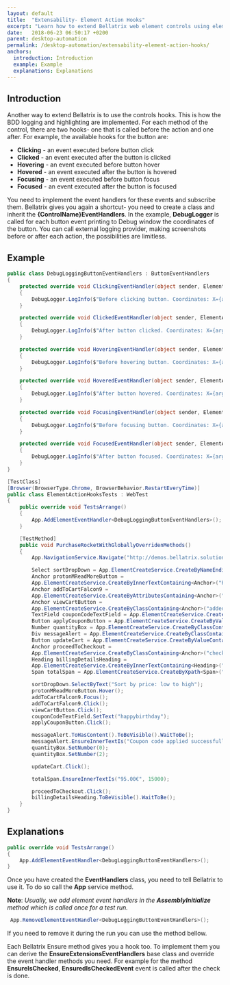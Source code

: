 ```yaml
---
layout: default
title:  "Extensability- Element Action Hooks"
excerpt: "Learn how to extend Bellatrix web element controls using element action hooks."
date:   2018-06-23 06:50:17 +0200
parent: desktop-automation
permalink: /desktop-automation/extensability-element-action-hooks/
anchors:
  introduction: Introduction
  example: Example
  explanations: Explanations
---
```

Introduction
------------
Another way to extend Bellatrix is to use the controls hooks. This is how the BDD logging and highlighting are implemented. For each method of the control, there are two hooks- one that is called before the action and one after. For example, the available hooks for the button are:
- **Clicking** - an event executed before button click
- **Clicked** - an event executed after the button is clicked
- **Hovering** - an event executed before button hover
- **Hovered** - an event executed after the button is hovered
- **Focusing** - an event executed before button focus
- **Focused** - an event executed after the button is focused

You need to implement the event handlers for these events and subscribe them. Bellatrix gives you again a shortcut- you need to create a class and inherit the **{ControlName}EventHandlers**.
In the example, **DebugLogger** is called for each button event printing to Debug window the coordinates of the button. You can call external logging provider, making screenshots before or after each action, the possibilities are limitless.

Example
-------
```csharp
public class DebugLoggingButtonEventHandlers : ButtonEventHandlers
{
    protected override void ClickingEventHandler(object sender, ElementActionEventArgs arg)
    {
        DebugLogger.LogInfo($"Before clicking button. Coordinates: X={arg.Element.WrappedElement.Location.X} Y={arg.Element.WrappedElement.Location.Y}");
    }

    protected override void ClickedEventHandler(object sender, ElementActionEventArgs arg)
    {
        DebugLogger.LogInfo($"After button clicked. Coordinates: X={arg.Element.WrappedElement.Location.X} Y={arg.Element.WrappedElement.Location.Y}");
    }

    protected override void HoveringEventHandler(object sender, ElementActionEventArgs arg)
    {
        DebugLogger.LogInfo($"Before hovering button. Coordinates: X={arg.Element.WrappedElement.Location.X} Y={arg.Element.WrappedElement.Location.Y}");
    }

    protected override void HoveredEventHandler(object sender, ElementActionEventArgs arg)
    {
        DebugLogger.LogInfo($"After button hovered. Coordinates: X={arg.Element.WrappedElement.Location.X} Y={arg.Element.WrappedElement.Location.Y}");
    }

    protected override void FocusingEventHandler(object sender, ElementActionEventArgs arg)
    {
        DebugLogger.LogInfo($"Before focusing button. Coordinates: X={arg.Element.WrappedElement.Location.X} Y={arg.Element.WrappedElement.Location.Y}");
    }

    protected override void FocusedEventHandler(object sender, ElementActionEventArgs arg)
    {
        DebugLogger.LogInfo($"After button focused. Coordinates: X={arg.Element.WrappedElement.Location.X} Y={arg.Element.WrappedElement.Location.Y}");
    }
}
```
```csharp
[TestClass]
[Browser(BrowserType.Chrome, BrowserBehavior.RestartEveryTime)]
public class ElementActionHooksTests : WebTest
{
    public override void TestsArrange()
    {
        App.AddElementEventHandler<DebugLoggingButtonEventHandlers>();
    }

    [TestMethod]
    public void PurchaseRocketWithGloballyOverridenMethods()
    {
        App.NavigationService.Navigate("http://demos.bellatrix.solutions/");

        Select sortDropDown = App.ElementCreateService.CreateByNameEndingWith<Select>("orderby");
        Anchor protonMReadMoreButton = 
        App.ElementCreateService.CreateByInnerTextContaining<Anchor>("Read more");
        Anchor addToCartFalcon9 = 
        App.ElementCreateService.CreateByAttributesContaining<Anchor>("data-product_id", "28").ToBeClickable();
        Anchor viewCartButton = 
        App.ElementCreateService.CreateByClassContaining<Anchor>("added_to_cart wc-forward").ToBeClickable();
        TextField couponCodeTextField = App.ElementCreateService.CreateById<TextField>("coupon_code");
        Button applyCouponButton = App.ElementCreateService.CreateByValueContaining<Button>("Apply coupon");
        Number quantityBox = App.ElementCreateService.CreateByClassContaining<Number>("input-text qty text");
        Div messageAlert = App.ElementCreateService.CreateByClassContaining<Div>("woocommerce-message");
        Button updateCart = App.ElementCreateService.CreateByValueContaining<Button>("Update cart").ToBeClickable();
        Anchor proceedToCheckout = 
        App.ElementCreateService.CreateByClassContaining<Anchor>("checkout-button button alt wc-forward");
        Heading billingDetailsHeading = 
        App.ElementCreateService.CreateByInnerTextContaining<Heading>("Billing details");
        Span totalSpan = App.ElementCreateService.CreateByXpath<Span>("//*[@class='order-total']//span");

        sortDropDown.SelectByText("Sort by price: low to high");
        protonMReadMoreButton.Hover();
        addToCartFalcon9.Focus();
        addToCartFalcon9.Click();
        viewCartButton.Click();
        couponCodeTextField.SetText("happybirthday");
        applyCouponButton.Click();

        messageAlert.ToHasContent().ToBeVisible().WaitToBe();
        messageAlert.EnsureInnerTextIs("Coupon code applied successfully.");
        quantityBox.SetNumber(0);
        quantityBox.SetNumber(2);

        updateCart.Click();

        totalSpan.EnsureInnerTextIs("95.00€", 15000);

        proceedToCheckout.Click();
        billingDetailsHeading.ToBeVisible().WaitToBe();
    }
}
```

Explanations
------------
```csharp
public override void TestsArrange()
{
    App.AddElementEventHandler<DebugLoggingButtonEventHandlers>();
}
```
Once you have created the **EventHandlers** class, you need to tell Bellatrix to use it. To do so call the **App** service method.

**Note**: *Usually, we add element event handlers in the **AssemblyInitialize** method which is called once for a test run.*

```csharp
 App.RemoveElementEventHandler<DebugLoggingButtonEventHandlers>();
```
If you need to remove it during the run you can use the method bellow.

Each Bellatrix Ensure method gives you a hook too. To implement them you can derive the **EnsureExtensionsEventHandlers** base class and override the event handler methods you need. For example for the method **EnsureIsChecked**, **EnsuredIsCheckedEvent** event is called after the check is done.